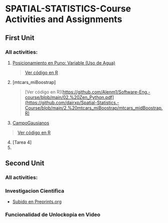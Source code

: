 # SPATIAL-STATISTICS-Course Activities and Assignments

## First Unit 
### All activities:

1. [Posicionamiento en Puno: Variable (Uso de Agua)](https://github.com/dairxp/Spatial-Statistics.-Course/blob/main/1.%20Posicionamiento%20de%20Informacion/prueba_animales.pdf)  
   > [Ver código en R](https://github.com/dairxp/Spatial-Statistics.-Course/blob/main/1.%20Posicionamiento%20de%20Informacion/prueba_animales.R)
2. [mtcars_miBoostrap]
   > [Ver código en R](https://github.com/Alenm1/Software-Eng.-course/blob/main/02.%20Zen_Python.pdf](https://github.com/dairxp/Spatial-Statistics.-Course/blob/main/2.%20mtcars_miBoostrap/mtcars_midBoostrap.R)
3. [CampoGausianos](https://github.com/dairxp/Spatial-Statistics.-Course/blob/main/3.%20CampoGausianos/CampoGausiano_animales.pdf)
  > [Ver código en R](https://github.com/dairxp/Spatial-Statistics.-Course/blob/main/3.%20CampoGausianos/CampoGausiano_animales.R)
4. [Tarea 4]
5. 



## Second Unit 
### All activities:

### Investigacion Cientifica
- [Subido en Preprints.org](https://www.preprints.org/manuscript/202407.1925/v1)
### Funcionalidad de Unlockopia en Video
